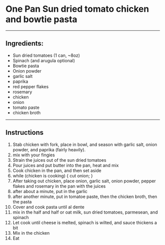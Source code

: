 # One Pan Sun dried tomato chicken and bowtie pasta
---

## Ingredients:

- Sun dried tomatoes (1 can, ~8oz)
- Spinach (and arugula optional)
- Bowtie pasta
- Onion powder
- garlic salt
- paprika
- red pepper flakes
- rosemary
- chicken
- onion
- tomato paste
- chicken broth

---
## Instructions

1. Stab chicken with fork, place in bowl, and season with garlic salt, onion powder, and paprika (fairly heavily).
2. mix with your fingies
3. Strain the juices out of the sun dried tomatoes
4. Pour juices and put butter into the pan, heat and mix
5. Cook chicken in the pan, and then set aside
6. while (chicken is cooking) { cut onion; }
7. After taking out chicken, place onion, garlic salt, onion powder, pepper flakes and rosemary in the pan with the juices
8. after about a minute, put in the garlic
9. after another minute, put in tomatoe paste, then the chicken broth, then the pasta
10. Cover and cook pasta until al dente
11. mix in the half and half or oat milk, sun dried tomatoes, parmesean, and spinach
12. Let cook until cheese is melted, spinach is wilted, and sauce thickens a bit
13. Mix in the chicken
14. Eat


